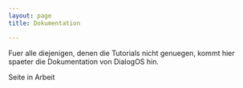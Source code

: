 ```yaml
---
layout: page
title: Dokumentation

---
```



Fuer alle diejenigen, denen die Tutorials nicht genuegen, 
kommt hier spaeter die Dokumentation von DialogOS hin.

Seite in Arbeit